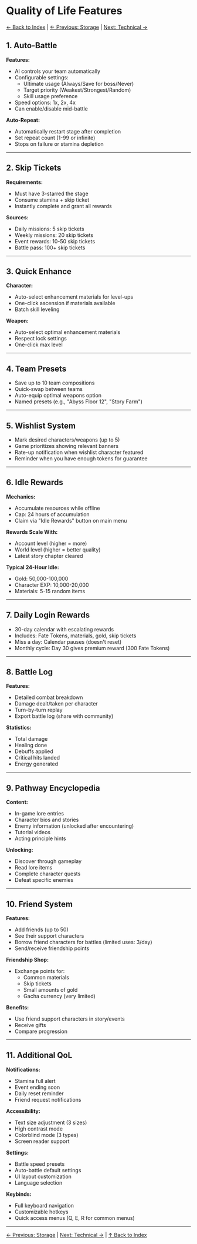 # Quality of Life Features

[← Back to Index](README.md) | [← Previous: Storage](storage.md) | [Next: Technical →](technical.md)

## 1. Auto-Battle

**Features:**
- AI controls your team automatically
- Configurable settings:
  - Ultimate usage (Always/Save for boss/Never)
  - Target priority (Weakest/Strongest/Random)
  - Skill usage preference
- Speed options: 1x, 2x, 4x
- Can enable/disable mid-battle

**Auto-Repeat:**
- Automatically restart stage after completion
- Set repeat count (1-99 or infinite)
- Stops on failure or stamina depletion

---

## 2. Skip Tickets

**Requirements:**
- Must have 3-starred the stage
- Consume stamina + skip ticket
- Instantly complete and grant all rewards

**Sources:**
- Daily missions: 5 skip tickets
- Weekly missions: 20 skip tickets
- Event rewards: 10-50 skip tickets
- Battle pass: 100+ skip tickets

---

## 3. Quick Enhance

**Character:**
- Auto-select enhancement materials for level-ups
- One-click ascension if materials available
- Batch skill leveling

**Weapon:**
- Auto-select optimal enhancement materials
- Respect lock settings
- One-click max level

---

## 4. Team Presets

- Save up to 10 team compositions
- Quick-swap between teams
- Auto-equip optimal weapons option
- Named presets (e.g., "Abyss Floor 12", "Story Farm")

---

## 5. Wishlist System

- Mark desired characters/weapons (up to 5)
- Game prioritizes showing relevant banners
- Rate-up notification when wishlist character featured
- Reminder when you have enough tokens for guarantee

---

## 6. Idle Rewards

**Mechanics:**
- Accumulate resources while offline
- Cap: 24 hours of accumulation
- Claim via "Idle Rewards" button on main menu

**Rewards Scale With:**
- Account level (higher = more)
- World level (higher = better quality)
- Latest story chapter cleared

**Typical 24-Hour Idle:**
- Gold: 50,000-100,000
- Character EXP: 10,000-20,000
- Materials: 5-15 random items

---

## 7. Daily Login Rewards

- 30-day calendar with escalating rewards
- Includes: Fate Tokens, materials, gold, skip tickets
- Miss a day: Calendar pauses (doesn't reset)
- Monthly cycle: Day 30 gives premium reward (300 Fate Tokens)

---

## 8. Battle Log

**Features:**
- Detailed combat breakdown
- Damage dealt/taken per character
- Turn-by-turn replay
- Export battle log (share with community)

**Statistics:**
- Total damage
- Healing done
- Debuffs applied
- Critical hits landed
- Energy generated

---

## 9. Pathway Encyclopedia

**Content:**
- In-game lore entries
- Character bios and stories
- Enemy information (unlocked after encountering)
- Tutorial videos
- Acting principle hints

**Unlocking:**
- Discover through gameplay
- Read lore items
- Complete character quests
- Defeat specific enemies

---

## 10. Friend System

**Features:**
- Add friends (up to 50)
- See their support characters
- Borrow friend characters for battles (limited uses: 3/day)
- Send/receive friendship points

**Friendship Shop:**
- Exchange points for:
  - Common materials
  - Skip tickets
  - Small amounts of gold
  - Gacha currency (very limited)

**Benefits:**
- Use friend support characters in story/events
- Receive gifts
- Compare progression

---

## 11. Additional QoL

**Notifications:**
- Stamina full alert
- Event ending soon
- Daily reset reminder
- Friend request notifications

**Accessibility:**
- Text size adjustment (3 sizes)
- High contrast mode
- Colorblind mode (3 types)
- Screen reader support

**Settings:**
- Battle speed presets
- Auto-battle default settings
- UI layout customization
- Language selection

**Keybinds:**
- Full keyboard navigation
- Customizable hotkeys
- Quick access menus (Q, E, R for common menus)

---

[← Previous: Storage](storage.md) | [Next: Technical →](technical.md) | [↑ Back to Index](README.md)
